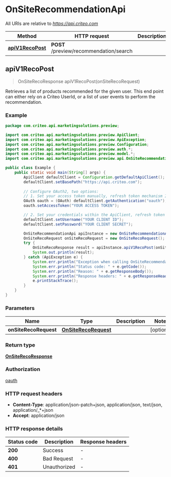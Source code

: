 # OnSiteRecommendationApi

All URIs are relative to *https://api.criteo.com*

| Method | HTTP request | Description |
|------------- | ------------- | -------------|
| [**apiV1RecoPost**](OnSiteRecommendationApi.md#apiV1RecoPost) | **POST** /preview/recommendation/search |  |



## apiV1RecoPost

> OnSiteRecoResponse apiV1RecoPost(onSiteRecoRequest)



Retrieves a list of products recommended for the given user. This end point can either rely on a Criteo UserId, or a list of user events to perform the recommendation.

### Example

```java
package com.criteo.api.marketingsolutions.preview;

import com.criteo.api.marketingsolutions.preview.ApiClient;
import com.criteo.api.marketingsolutions.preview.ApiException;
import com.criteo.api.marketingsolutions.preview.Configuration;
import com.criteo.api.marketingsolutions.preview.auth.*;
import com.criteo.api.marketingsolutions.preview.model.*;
import com.criteo.api.marketingsolutions.preview.api.OnSiteRecommendationApi;

public class Example {
    public static void main(String[] args) {
        ApiClient defaultClient = Configuration.getDefaultApiClient();
        defaultClient.setBasePath("https://api.criteo.com");
        
        // Configure OAuth2, two options:
        // 1. Set your access token manually, refresh token mechanism IS NOT handled by the client
        OAuth oauth = (OAuth) defaultClient.getAuthentication("oauth");
        oauth.setAccessToken("YOUR ACCESS TOKEN");

        // 2. Set your credentials within the ApiClient, refresh token mechanism IS handled for you 💚
        defaultClient.setUsername("YOUR CLIENT ID");
        defaultClient.setPassword("YOUR CLIENT SECRET");

        OnSiteRecommendationApi apiInstance = new OnSiteRecommendationApi(defaultClient);
        OnSiteRecoRequest onSiteRecoRequest = new OnSiteRecoRequest(); // OnSiteRecoRequest | 
        try {
            OnSiteRecoResponse result = apiInstance.apiV1RecoPost(onSiteRecoRequest);
            System.out.println(result);
        } catch (ApiException e) {
            System.err.println("Exception when calling OnSiteRecommendationApi#apiV1RecoPost");
            System.err.println("Status code: " + e.getCode());
            System.err.println("Reason: " + e.getResponseBody());
            System.err.println("Response headers: " + e.getResponseHeaders());
            e.printStackTrace();
        }
    }
}
```

### Parameters


| Name | Type | Description  | Notes |
|------------- | ------------- | ------------- | -------------|
| **onSiteRecoRequest** | [**OnSiteRecoRequest**](OnSiteRecoRequest.md)|  | [optional] |

### Return type

[**OnSiteRecoResponse**](OnSiteRecoResponse.md)

### Authorization

[oauth](../README.md#oauth)

### HTTP request headers

- **Content-Type**: application/json-patch+json, application/json, text/json, application/_*+json
- **Accept**: application/json


### HTTP response details
| Status code | Description | Response headers |
|-------------|-------------|------------------|
| **200** | Success |  -  |
| **400** | Bad Request |  -  |
| **401** | Unauthorized |  -  |

